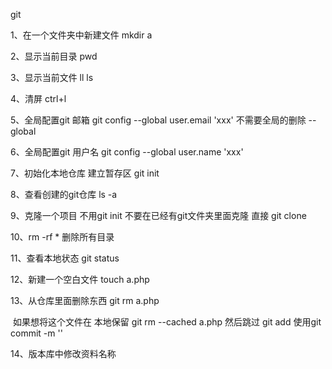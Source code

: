 git

1、在一个文件夹中新建文件   mkdir a

2、显示当前目录  pwd

3、显示当前文件  ll ls

4、清屏  ctrl+l

5、全局配置git 邮箱  git config --global user.email 'xxx'    不需要全局的删除 --global

6、全局配置git 用户名 git config --global user.name 'xxx'

7、初始化本地仓库 建立暂存区 git init

8、查看创建的git仓库 ls -a

9、克隆一个项目  不用git init 不要在已经有git文件夹里面克隆  直接 git clone 

10、rm -rf * 删除所有目录

11、查看本地状态 git status

12、新建一个空白文件  touch a.php

13、从仓库里面删除东西  git rm a.php 

​		如果想将这个文件在 本地保留 git rm --cached a.php  然后跳过 git add 使用git commit -m ''

14、版本库中修改资料名称

